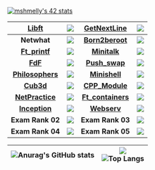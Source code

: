 [![mshmelly's 42 stats](https://badge42.vercel.app/api/v2/cl24u5xll000609l31jlu2qg6/stats?cursusId=21&coalitionId=98)](https://github.com/JaeSeoKim/badge42)


| [**Libft**](https://github.com/avsrb/libft)  | <img src="https://badge42.herokuapp.com/api/project/mshmelly/Libft"/> | [**GetNextLine**](https://github.com/avsrb/get_next_line) | <img src="https://badge42.herokuapp.com/api/project/mshmelly/get_next_line"/> |
| :------------: | :------------: | :------------: | :------------: |
| **Netwhat** | <img src="https://badge42.herokuapp.com/api/project/mshmelly/netwhat"/> | [**Born2beroot**](https://github.com/avsrb/born2beroot) | <img src="https://badge42.herokuapp.com/api/project/mshmelly/Born2beroot"/> |
| [**Ft_printf**](https://github.com/avsrb/ft_printf) | <img src="https://badge42.herokuapp.com/api/project/mshmelly/ft_printf"/> | [**Minitalk**](https://github.com/avsrb/minitalk) | <img src="https://badge42.herokuapp.com/api/project/mshmelly/minitalk"/> |
| [**FdF**](https://github.com/avsrb/FdF) | <img src="https://badge42.herokuapp.com/api/project/mshmelly/FdF"/> | [**Push_swap**](https://github.com/avsrb/push_swap) | <img src="https://badge42.herokuapp.com/api/project/mshmelly/push_swap"/> |
| [**Philosophers**](https://github.com/avsrb/Philosophers) | <img src="https://badge42.herokuapp.com/api/project/mshmelly/Philosophers"/> | [**Minishell**](https://github.com/avsrb/minishell) | <img src="https://badge42.herokuapp.com/api/project/mshmelly/minishell"/> |
| [**Cub3d**](https://github.com/avsrb/Cub3D) | <img src="https://badge42.herokuapp.com/api/project/mshmelly/cub3d"/> | [**CPP_Module**](https://github.com/avsrb/CPP_module) | <img src="https://badge42.herokuapp.com/api/project/mshmelly/CPP Module 08"/>
| [**NetPractice**]() | <img src="https://badge42.herokuapp.com/api/project/mshmelly/NetPractice"/> | [**Ft_containers**]() | <img src="https://badge42.herokuapp.com/api/project/mshmelly/ft_containers"/> |
| [**Inception**]() | <img src="https://badge42.herokuapp.com/api/project/mshmelly/Inception"/> | [**Webserv**]() | <img src="https://badge42.herokuapp.com/api/project/mshmelly/webserv"/> |
| **Exam Rank 02** | <img src="https://badge42.herokuapp.com/api/project/mshmelly/Exam Rank 02"/> | **Exam Rank 03** | <img src="https://badge42.herokuapp.com/api/project/mshmelly/Exam Rank 03"/> |
| **Exam Rank 04** | <img src="https://badge42.herokuapp.com/api/project/mshmelly/Exam Rank 04"/> | **Exam Rank 05** | <img src="https://badge42.herokuapp.com/api/project/mshmelly/Exam Rank 05"/> |

| ![Anurag's GitHub stats](https://github-readme-stats.vercel.app/api?username=avsrb)  | ![](https://komarev.com/ghpvc/?username=avsrb) <br> ![Top Langs](https://github-readme-stats.vercel.app/api/top-langs/?username=avsrb&layout=compact&hide=Objective-C,Roff,Makefile&langs_count=6) |
| ------------ | ------------ |
